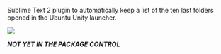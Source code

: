 Sublime Text 2 plugin to automatically keep a list of the ten last folders opened in the Ubuntu Unity launcher.

![](http://content.screencast.com/users/JoseFR/folders/Jing/media/7f16ed7a-867d-4daf-914e-6eca43fef31f/2012-12-21_1203.png)

***NOT YET IN THE PACKAGE CONTROL***